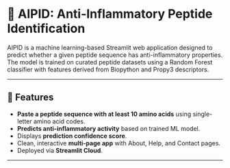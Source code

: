 # 🧬 AIPID: Anti-Inflammatory Peptide Identification

AIPID is a machine learning-based Streamlit web application designed to predict whether a given peptide sequence has anti-inflammatory properties. The model is trained on curated peptide datasets using a Random Forest classifier with features derived from Biopython and Propy3 descriptors.

---

## 📌 Features
- **Paste a peptide sequence with at least 10 amino acids** using single-letter amino acid codes.
- **Predicts anti-inflammatory activity** based on trained ML model.
- Displays **prediction confidence score**.
- Clean, interactive **multi-page app** with About, Help, and Contact pages.
- Deployed via **Streamlit Cloud**.

---



